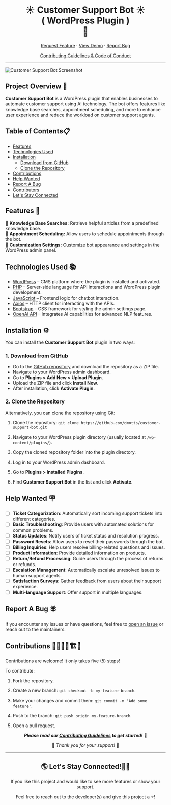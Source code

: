 <h1 align="center">
☀️ Customer Support Bot ☀️ <br> <span>( WordPress Plugin )</span> <br> 🦥
</h1>


<p align="center">
<a href="https://github.com/dmotts/customer-support-bot/issues/new?assignees=&labels=enhancement&projects=&template=feature_request.yml&title=%5BFeature+Request%5D+">Request Feature</a>
     ·
    <a href="https://shorturl.at/AZvWp" target="blank">View Demo</a>
    ·
    <a href="https://github.com/dmotts/customer-support-bot/issues/new?assignees=&labels=bug&projects=&template=bug_report.yml&title=%5BBug%5D+">Report Bug</a>
 
</p>

<p align="center"><a href="https://github.com/dmotts/customer-support-bot/blob/main/CONTRIBUTING.md">Contributing Guidelines & Code of Conduct</a></p>
 <hr>
 
![Customer Support Bot Screenshot](https://res.cloudinary.com/dzpafdvkm/image/upload/v1726858049/Portfolio/customer-support-bot-screenshot.png)

## Project Overview 📑

**Customer Support Bot** is a WordPress plugin that enables businesses to automate customer support using AI technology. The bot offers features like knowledge base searches, appointment scheduling, and more to enhance user experience and reduce the workload on customer support agents.

## Table of Contents📋

- [Features](#features)
- [Technologies Used](#technologies-used)
- [Installation](#installation)
  - [Download from GitHub](#1-download-from-github)
  - [Clone the Repository](#2-clone-the-repository)
- [Contributions](#contributions)
- [Help Wanted](#help-wanted)
- [Report A Bug](#report-a-bug)
- [Contributors](#contributors)
- [Let's Stay Connected](#lets-stay-connected)

## Features 📝
<ul style="list-style-type:none;padding-left:0;">
<li>📌 <strong>Knowledge Base Searches:</strong> Retrieve helpful articles from a predefined knowledge base. </li>
<li>📌 <strong>Appointment Scheduling:</strong> Allow users to schedule appointments through the bot. </li>
<li>📌 <strong>Customization Settings:</strong> Customize bot appearance and settings in the WordPress admin panel.</li>
</ul>

## Technologies Used 📚

- [WordPress](https://wordpress.org/) – CMS platform where the plugin is installed and activated.
- [PHP](https://www.php.net/) – Server-side language for API interactions and WordPress plugin development.
- [JavaScript](https://developer.mozilla.org/en-US/docs/Web/JavaScript) – Frontend logic for chatbot interaction.
- [Axios](https://axios-http.com/docs/intro) – HTTP client for interacting with the APIs.
- [Bootstrap](https://getbootstrap.com/) – CSS framework for styling the admin settings page.
- [OpenAI API](https://beta.openai.com/docs/) – Integrates AI capabilities for advanced NLP features.

## Installation ⚙️

You can install the **Customer Support Bot** plugin in two ways:

### 1. Download from GitHub

- Go to the [GitHub repository](https://github.com/dmotts/customer-support-bot) and download the repository as a ZIP file.
- Navigate to your WordPress admin dashboard.
- Go to **Plugins > Add New > Upload Plugin**.
- Upload the ZIP file and click **Install Now**.
- After installation, click **Activate Plugin**.

### 2. Clone the Repository

Alternatively, you can clone the repository using Git:

1. Clone the repository: `git clone https://github.com/dmotts/customer-support-bot.git`

2. Navigate to your WordPress plugin directory (usually located at `/wp-content/plugins/`).

3. Copy the cloned repository folder into the plugin directory.

4. Log in to your WordPress admin dashboard.

5. Go to **Plugins > Installed Plugins**.

6. Find **Customer Support Bot** in the list and click **Activate**.

## Help Wanted 🪧

- [ ] **Ticket Categorization**: Automatically sort incoming support tickets into different categories.
- [ ] **Basic Troubleshooting**: Provide users with automated solutions for common problems.
- [ ] **Status Updates**: Notify users of ticket status and resolution progress.
- [ ] **Password Resets**: Allow users to reset their passwords through the bot.
- [ ] **Billing Inquiries**: Help users resolve billing-related questions and issues.
- [ ] **Product Information**: Provide detailed information on products.
- [ ] **Return/Refund Processing**: Guide users through the process of returns or refunds.
- [ ] **Escalation Management**: Automatically escalate unresolved issues to human support agents.
- [ ] **Satisfaction Surveys**: Gather feedback from users about their support experience.
- [ ] **Multi-language Support**: Offer support in multiple languages.

## Report A Bug 🪰

If you encounter any issues or have questions, feel free to [open an issue](https://github.com/dmotts/customer-support-bot/issues/new?assignees=&labels=bug&projects=&template=bug_report.yml&title=%5BBug%5D+) or reach out to the maintainers.


## Contributions 🧑‍🔧👷‍♀️🏗️🏢

Contributions are welcome! It only takes five (5) steps!

To contribute:

1) Fork the repository.

2) Create a new branch: `git checkout -b my-feature-branch`.

3) Make your changes and commit them: `git commit -m 'Add some feature'`.

4) Push to the branch: `git push origin my-feature-branch`.

5) Open a pull request.

<p align="center" ><strong><em>Please read our <a href="https://github.com/dmotts/customer-support-bot/CONTRIBUTING.md" >Contributing Guidelines</a> to get started!</em></strong> 🚀</p>

<p align="center">🫶 <em>Thank you for your support! </em>🙌 </p>

<!--
<h2 align="center">✨ Contributors ✨ </h2>

<div align="center">
[Daley Mottley (dmotts)](https://github.com/dmotts)
</div>

<h2 align="center"> 🌟 Supporters 🌟 </h2>
-->
<hr>

<h2 align="center"> 🌎 Let's Stay Connected!🫸🫷 </h2>

<p align="center"> If you like this project and would like to see more features or show your support.</p>
<p align="center"> Feel free to reach out to the developer(s) and give this project a ⭐!</p>


